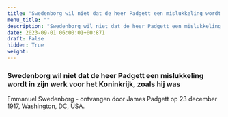 ```yaml
---
title: "Swedenborg wil niet dat de heer Padgett een mislukkeling wordt in zijn werk voor het Koninkrijk, zoals hij was"
menu_title: ""
description: "Swedenborg wil niet dat de heer Padgett een mislukkeling wordt in zijn werk voor het Koninkrijk, zoals hij was"
date: 2023-09-01 06:00:01+00:871
draft: False
hidden: True
weight:
---
```

### Swedenborg wil niet dat de heer Padgett een mislukkeling wordt in zijn werk voor het Koninkrijk, zoals hij was

Emmanuel Swedenborg - ontvangen door James Padgett op 23 december 1917, Washington, DC, USA.
